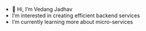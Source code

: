- 👋 Hi, I’m Vedang Jadhav
- I’m interested in creating efficient backend services
- I’m currently learning more about micro-services

<!---
jvedang/jvedang is a ✨ special ✨ repository because its `README.md` (this file) appears on your GitHub profile.
You can click the Preview link to take a look at your changes.
--->
